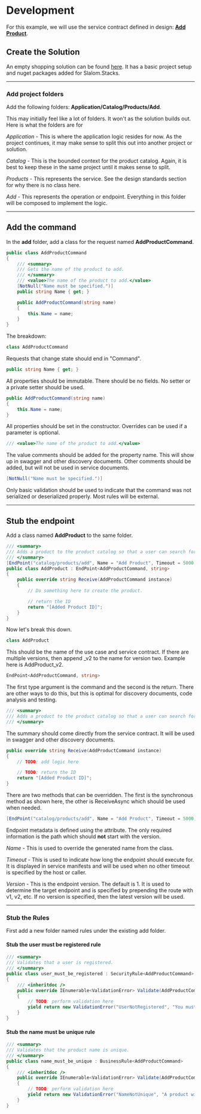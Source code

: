 # Development

For this example, we will use the service contract defined in design: [**Add Product**](https://github.com/slalom-saa/stacks/blob/master/docs/1.%20Design/add-product-service-contract.md).

## Create the Solution
An empty shopping solution can be found [here](https://github.com/slalom-saa/stacks-shopping/tree/master/Empty).
It has a basic project setup and nuget packages added for Slalom.Stacks.

---
### Add project folders
Add the following folders: **Application/Catalog/Products/Add**.

This may initially feel like a lot of folders.  It won't as the solution builds out.  Here is what the folders are for

*Application* - This is where the application logic resides for now.  As the project continues, it may make sense to split this out into another project or solution.

*Catalog* - This is the bounded context for the product catalog.  Again, it is best to keep these in the same project until it makes sense to split.

*Products* - This represents the service.  See the design standards section for why there is no class here.

*Add* - This represents the operation or endpoint.  Everything in this folder will be composed to implement the logic.

---
## Add the command
In the **add** folder, add a class for the request named **AddProductCommand**.
```csharp
public class AddProductCommand
{
    /// <summary>
    /// Gets the name of the product to add.
    /// </summary>
    /// <value>The name of the product to add.</value>
    [NotNull("Name must be specified.")]
    public string Name { get; }

    public AddProductCommand(string name)
    {
        this.Name = name;
    }
}
```
The breakdown:
```csharp
class AddProductCommand
```
Requests that change state should end in "Command".
```csharp
public string Name { get; }
```
All properties should be immutable.  There should be no fields.  No setter or a private setter should be used.
```csharp
public AddProductCommand(string name)
{
    this.Name = name;
}
```
All properties should be set in the constructor.  Overrides can be used if a parameter is optional.
```csharp
/// <value>The name of the product to add.</value>
```
The value comments should be added for the property name.  This will show up in swagger and other discovery documents.
Other comments should be added, but will not be used in service documents.
```csharp
[NotNull("Name must be specified.")]
```
Only basic validation should be used to indicate that the command was not serialized or deserialized properly. Most rules will be
external.

---
## Stub the endpoint
Add a class named **AddProduct** to the same folder.
```csharp
/// <summary>
/// Adds a product to the product catalog so that a user can search for it and it can be added to a cart, purchased and/or shipped.
/// </summary>
[EndPoint("catalog/products/add", Name = "Add Product", Timeout = 5000, Version = 1)]
public class AddProduct : EndPoint<AddProductCommand, string>
{
    public override string Receive(AddProductCommand instance)
    {
        // Do something here to create the product.

        // return the ID
        return "[Added Product ID]";
    }
}
```
Now let's break this down.
```csharp
class AddProduct
```
This should be the name of the use case and service contract.  If there are multiple versions, then append _v2 to the name for version two.  Example here is AddProduct_v2.
```csharp
EndPoint<AddProductCommand, string>
```
The first type argument is the command and the second is the return.  There are other ways to do this, but this is optimal for discovery documents, code analysis and testing.
```csharp
/// <summary>
/// Adds a product to the product catalog so that a user can search for it and it can be added to a cart, purchased and/or shipped.
/// </summary>
```
The summary should come directly from the service contract.  It will be used in swagger and other discovery documents.
```csharp
public override string Receive(AddProductCommand instance)
{
    // TODO: add logic here

    // TODO: return the ID
    return "[Added Product ID]";
}
```
There are two methods that can be overridden.  The first is the synchronous method as shown here, the other is ReceiveAsync which should be used 
when needed.
```csharp
[EndPoint("catalog/products/add", Name = "Add Product", Timeout = 5000, Version = 1)]
```
Endpoint metadata is defined using the attribute.  The only required information is the path 
which should **not** start with the version.

*Name* - This is used to override the generated name from the class.

*Timeout* - This is used to indicate how long the endpoint should execute for.  It is
displayed in service manifests and will be used when no other timeout is specified by the host or 
caller.

*Version* - This is the endpoint version. The default is 1.  It is used to determine the target endpoint and is specified 
by prepending the route with v1, v2, etc.  If no version is specified, then the latest version will be used.

---

### Stub the Rules
First add a new folder named rules under the existing add folder.

#### Stub the user must be registered rule
```csharp
/// <summary>
/// Validates that a user is registered.
/// </summary>
public class user_must_be_registered : SecurityRule<AddProductCommand>
{
    /// <inheritdoc />
    public override IEnumerable<ValidationError> Validate(AddProductCommand instance)
    {
        // TODO: perform validation here
        yield return new ValidationError("UserNotRegistered", "You must be registered to submit a product.");
    }
}
```
#### Stub the name must be unique rule
```csharp
/// <summary>
/// Validates that the product name is unique.
/// </summary>
public class name_must_be_unique : BusinessRule<AddProductCommand>
{
    /// <inheritdoc />
    public override IEnumerable<ValidationError> Validate(AddProductCommand instance)
    {
        // TODO: perform validation here
        yield return new ValidationError("NameNotUnique", "A product with the same name already exists.");
    }
}
```

